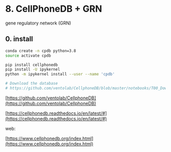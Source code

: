 # 8. CellPhoneDB + GRN

gene regulatory network (GRN)

## 0. install

```bash
conda create -n cpdb python=3.8
source activate cpdb

pip install cellphonedb
pip install -U ipykernel
python -m ipykernel install --user --name 'cpdb'

# Download the database
# https://github.com/ventolab/CellphoneDB/blob/master/notebooks/T00_DownloadDB.ipynb
```

[https://github.com/ventolab/CellphoneDB](https://github.com/ventolab/CellphoneDB)

[https://cellphonedb.readthedocs.io/en/latest/#](https://cellphonedb.readthedocs.io/en/latest/#)

web:

[https://www.cellphonedb.org/index.html](https://www.cellphonedb.org/index.html)